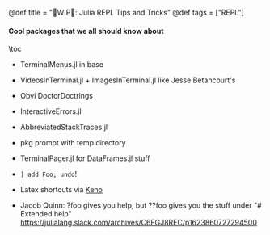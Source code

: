 @def title = "🚧WIP🚧: Julia REPL Tips and Tricks"
@def tags = ["REPL"]


#### Cool packages that we all should know about

\toc

- TerminalMenus.jl in base
- VideosInTerminal.jl + ImagesInTerminal.jl like Jesse Betancourt's 
- Obvi DoctorDoctrings
- InteractiveErrors.jl
- AbbreviatedStackTraces.jl
- pkg prompt with temp directory
- TerminalPager.jl for DataFrames.jl stuff

- `] add Foo; undo`!
- Latex shortcuts via [Keno ](https://twitter.com/KenoFischer/status/1402828171213479936)

- Jacob Quinn: ?foo gives you help, but ??foo gives you the stuff under "# Extended help"
https://julialang.slack.com/archives/C6FGJ8REC/p1623860727294500

